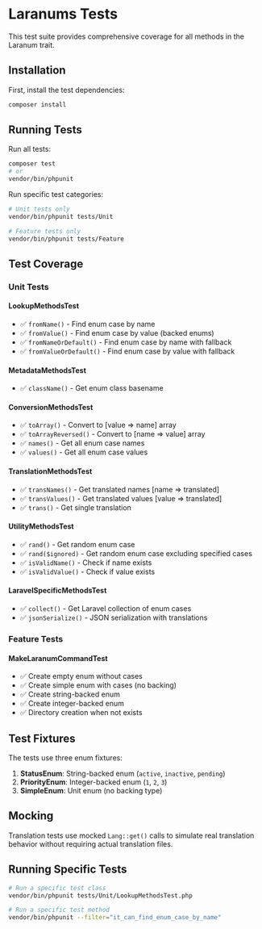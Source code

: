 # Laranums Tests

This test suite provides comprehensive coverage for all methods in the Laranum trait.

## Installation

First, install the test dependencies:

```bash
composer install
```

## Running Tests

Run all tests:

```bash
composer test
# or
vendor/bin/phpunit
```

Run specific test categories:

```bash
# Unit tests only
vendor/bin/phpunit tests/Unit

# Feature tests only
vendor/bin/phpunit tests/Feature
```

## Test Coverage

### Unit Tests

#### LookupMethodsTest
- ✅ `fromName()` - Find enum case by name
- ✅ `fromValue()` - Find enum case by value (backed enums)
- ✅ `fromNameOrDefault()` - Find enum case by name with fallback
- ✅ `fromValueOrDefault()` - Find enum case by value with fallback

#### MetadataMethodsTest
- ✅ `className()` - Get enum class basename

#### ConversionMethodsTest
- ✅ `toArray()` - Convert to [value => name] array
- ✅ `toArrayReversed()` - Convert to [name => value] array
- ✅ `names()` - Get all enum case names
- ✅ `values()` - Get all enum case values

#### TranslationMethodsTest
- ✅ `transNames()` - Get translated names [name => translated]
- ✅ `transValues()` - Get translated values [value => translated]
- ✅ `trans()` - Get single translation

#### UtilityMethodsTest
- ✅ `rand()` - Get random enum case
- ✅ `rand($ignored)` - Get random enum case excluding specified cases
- ✅ `isValidName()` - Check if name exists
- ✅ `isValidValue()` - Check if value exists

#### LaravelSpecificMethodsTest
- ✅ `collect()` - Get Laravel collection of enum cases
- ✅ `jsonSerialize()` - JSON serialization with translations

### Feature Tests

#### MakeLaranumCommandTest
- ✅ Create empty enum without cases
- ✅ Create simple enum with cases (no backing)
- ✅ Create string-backed enum
- ✅ Create integer-backed enum
- ✅ Directory creation when not exists

## Test Fixtures

The tests use three enum fixtures:

1. **StatusEnum**: String-backed enum (`active`, `inactive`, `pending`)
2. **PriorityEnum**: Integer-backed enum (`1`, `2`, `3`)
3. **SimpleEnum**: Unit enum (no backing type)

## Mocking

Translation tests use mocked `Lang::get()` calls to simulate real translation behavior without requiring actual translation files.

## Running Specific Tests

```bash
# Run a specific test class
vendor/bin/phpunit tests/Unit/LookupMethodsTest.php

# Run a specific test method
vendor/bin/phpunit --filter="it_can_find_enum_case_by_name"
```
